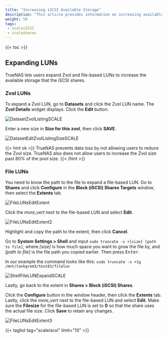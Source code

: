 ```yaml
---
title: "Increasing iSCSI Available Storage"
description: "This article provides information on increasing available storage in zvols and file LUNs for iSCSI block shares."
weight: 50
tags:
 - scaleiSCSI
 - scaleshares
---
```


{{< toc >}}

## Expanding LUNs

TrueNAS lets users expand Zvol and file-based LUNs to increase the available storage that the iSCSI shares.

### Zvol LUNs
To expand a Zvol LUN, go to **Datasets** and click the Zvol LUN name. The **Zvol Details** widget displays. Click the **Edit** button.

![DatasetZvolListingSCALE](/images/SCALE/22.12/DatasetZvolListingSCALE.png "Edit the Zvol LUN")

Enter a new size in **Size for this zvol**, then click **SAVE**.

![DatasetEditZvolListingSizeSCALE](/images/SCALE/22.12/DatasetEditZvolListingSizeSCALE.png "Change the Zvol Size")

{{< hint ok >}}
TrueNAS prevents data loss by not allowing users to reduce the Zvol size. 
TrueNAS also does not allow users to increase the Zvol size past 80% of the pool size.
{{< /hint >}}

### File LUNs
You need to know the path to the file to expand a file-based LUN. Go to **Shares** and click **Configure** in the **Block (iSCSI) Shares Targets** window, then select the **Extents** tab. 

![FileLUNsEditExtent](/images/SCALE/22.12/FileLUNsEditExtent.png "File LUNS Edit Extent") 

Click the <i class="material-icons" aria-hidden="true" title="Options">more_vert</i> next to the file-based LUN and select **Edit**. 

![FileLUNsEditExtent2](/images/SCALE/22.12/FileLUNsEditExtent2.png "Copy the Path to the File")

Highlight and copy the path to the extent, then click **Cancel**.

Go to **System Settings > Shell** and input `sudo truncate -s +[size] [path to file]`, where *[size]* is how much space you want to grow the file by, and *[path to file]* is the file path you copied earlier. Then press <kbd>Enter</kbd>.

In our example the command looks like this: `sudo truncate -s +1g /mnt/tankgrem3/test83/filelun`

![ShellFileLUNExpandSCALE](/images/SCALE/22.12/ShellFileLUNExpandSCALE.png "Expanding the LUN File Size in Shell")

Lastly, go back to the extent in **Shares > Block (iSCSI) Shares**.

Click the **Configure** button in the window header, then click the **Extents** tab. Lastly, click the <i class="material-icons" aria-hidden="true" title="Options">more_vert</i> next to the file-based LUN and select **Edit**. Make sure the **Filesize** for the file-based LUN is set to **0** so that the share uses the actual file size. Click **Save** to retain any changes.

![FileLUNsEditExtent3](/images/SCALE/22.12/FileLUNsEditExtent3.png "Expanding the LUN File Size Zero in Shell")

{{< taglist tag="scaleiscsi" limit="10" >}}